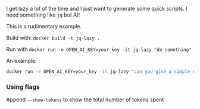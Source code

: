 I get lazy a lot of the time and I just want to generate some quick scripts. I need something like `jq` but AI!

This is a rudimentary example.

Build with: `docker build -t jq-lazy .`

Run with `docker run -e OPEN_AI_KEY=your_key -it jq-lazy "do something" `

An example:
```sh
docker run -e OPEN_AI_KEY=your_key -it jq-lazy "can you give a simple echo statement that provides the current time" | xargs -I % bash -c '%'
```

### Using flags

Append `--show-tokens` to show the total number of tokens spent